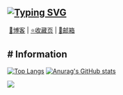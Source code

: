 [![Typing SVG](https://readme-typing-svg.demolab.com?font=Fira+Code&pause=1000&color=F76400&center=true&vCenter=true&width=435&lines=%E2%80%9CHello%E2%80%9D;%22This+is+Yuzi_ska+Information%22)](https://git.io/typing-svg)
------

​                                                               [🍟博客](https://web.yuzia.fun) | [⭐收藏页](https://page.yuzia.fun) | [📧邮箱](mailto:yuzi@skana.cn) 

## # Information

[![Top Langs](https://github-readme-stats.vercel.app/api/top-langs/?username=yuzi-ska)](https://github.com/anuraghazra/github-readme-stats)       [![Anurag's GitHub stats](https://github-readme-stats.vercel.app/api?username=yuzi-ska)](https://github.com/anuraghazra/github-readme-stats)

![](https://count.getloli.com/@Yuzi_ska?name=Yuzi_ska&theme=moebooru&padding=8&offset=0&align=top&scale=1&pixelated=1&darkmode=auto)
